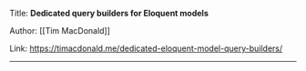 Title: **Dedicated query builders for Eloquent models**

Author: [[Tim MacDonald]]

Link: https://timacdonald.me/dedicated-eloquent-model-query-builders/

---
